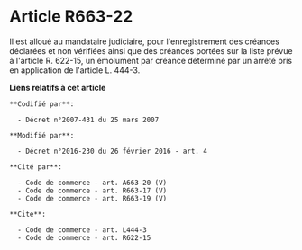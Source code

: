 # Article R663-22

Il est alloué au mandataire judiciaire, pour l'enregistrement des créances déclarées et non vérifiées ainsi que des créances
portées sur la liste prévue à l'article R. 622-15, un émolument par créance déterminé par un arrêté pris en application de
l'article L. 444-3.

**Liens relatifs à cet article**

	**Codifié par**:

	  - Décret n°2007-431 du 25 mars 2007

	**Modifié par**:

	  - Décret n°2016-230 du 26 février 2016 - art. 4

	**Cité par**:

	  - Code de commerce - art. A663-20 (V)
	  - Code de commerce - art. R663-17 (V)
	  - Code de commerce - art. R663-19 (V)

	**Cite**:

	  - Code de commerce - art. L444-3
	  - Code de commerce - art. R622-15

